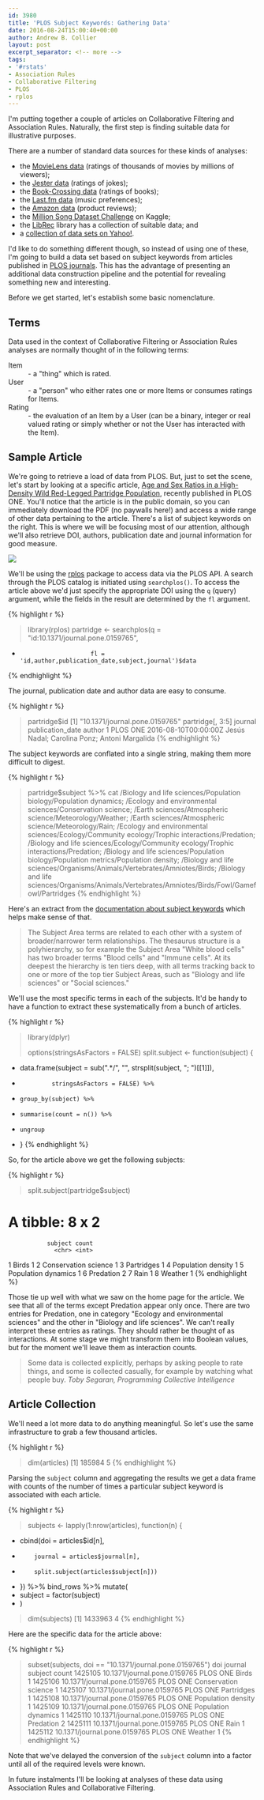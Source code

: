 ```yaml
---
id: 3980
title: 'PLOS Subject Keywords: Gathering Data'
date: 2016-08-24T15:00:40+00:00
author: Andrew B. Collier
layout: post
excerpt_separator: <!-- more -->
tags:
- '#rstats'
- Association Rules
- Collaborative Filtering
- PLOS
- rplos
---
```

I'm putting together a couple of articles on Collaborative Filtering and Association Rules. Naturally, the first step is finding suitable data for illustrative purposes.

<!-- more -->

There are a number of standard data sources for these kinds of analyses:

* the [MovieLens data](http://grouplens.org/datasets/movielens/) (ratings of thousands of movies by millions of viewers); 
* the [Jester data](http://eigentaste.berkeley.edu/dataset/) (ratings of jokes); 
* the [Book-Crossing data](http://www2.informatik.uni-freiburg.de/~cziegler/BX/) (ratings of books); 
* the [Last.fm data](http://www.dtic.upf.edu/~ocelma/MusicRecommendationDataset/index.html) (music preferences); 
* the [Amazon data](https://snap.stanford.edu/data/web-Amazon.html) (product reviews); 
* the [Million Song Dataset Challenge](https://www.kaggle.com/c/msdchallenge) on Kaggle; 
* the [LibRec](http://www.librec.net/datasets.html) library has a collection of suitable data; and 
* a [collection of data sets on Yahoo!](http://webscope.sandbox.yahoo.com/catalog.php?datatype=r).

I'd like to do something different though, so instead of using one of these, I'm going to build a data set based on subject keywords from articles published in [PLOS journals](https://www.plos.org/). This has the advantage of presenting an additional data construction pipeline and the potential for revealing something new and interesting.

Before we get started, let's establish some basic nomenclature.

## Terms

Data used in the context of Collaborative Filtering or Association Rules analyses are normally thought of in the following terms:

<dl>
    <dt>Item</dt>
    <dd>- a "thing" which is rated.</dd>
    <dt>User</dt>
    <dd>- a "person" who either rates one or more Items or consumes ratings for Items.</dd>
    <dt>Rating</dt>
    <dd>- the evaluation of an Item by a User (can be a binary, integer or real valued rating or simply whether or not the User has interacted with the Item).</dd>
</dl>

## Sample Article

We're going to retrieve a load of data from PLOS. But, just to set the scene, let's start by looking at a specific article, [Age and Sex Ratios in a High-Density Wild Red-Legged Partridge Population](http://journals.plos.org/plosone/article?id=info%3Adoi%2F10.1371%2Fjournal.pone.0159765), recently published in PLOS ONE. You'll notice that the article is in the public domain, so you can immediately download the PDF (no paywalls here!) and access a wide range of other data pertaining to the article. There's a list of subject keywords on the right. This is where we will be focusing most of our attention, although we'll also retrieve DOI, authors, publication date and journal information for good measure.

<img src="{{ site.baseurl }}/static/img/2016/08/journal.pone_.0159765.png">

We'll be using the [rplos](https://cran.r-project.org/web/packages/rplos/index.html) package to access data via the PLOS API. A search through the PLOS catalog is initiated using `searchplos()`. To access the article above we'd just specify the appropriate DOI using the `q` (query) argument, while the fields in the result are determined by the `fl` argument.

{% highlight r %}
> library(rplos)
> partridge <- searchplos(q = "id:10.1371/journal.pone.0159765",
+                         fl = 'id,author,publication_date,subject,journal')$data
{% endhighlight %}

The journal, publication date and author data are easy to consume.

{% highlight r %}
> partridge$id
[1] "10.1371/journal.pone.0159765"
> partridge[, 3:5]
   journal     publication_date                                       author
1 PLOS ONE 2016-08-10T00:00:00Z Jesús Nadal; Carolina Ponz; Antoni Margalida
{% endhighlight %}

The subject keywords are conflated into a single string, making them more difficult to digest.

{% highlight r %}
> partridge$subject %>% cat
/Biology and life sciences/Population biology/Population dynamics;
/Ecology and environmental sciences/Conservation science;
/Earth sciences/Atmospheric science/Meteorology/Weather;
/Earth sciences/Atmospheric science/Meteorology/Rain;
/Ecology and environmental sciences/Ecology/Community ecology/Trophic interactions/Predation;
/Biology and life sciences/Ecology/Community ecology/Trophic interactions/Predation;
/Biology and life sciences/Population biology/Population metrics/Population density;
/Biology and life sciences/Organisms/Animals/Vertebrates/Amniotes/Birds;
/Biology and life sciences/Organisms/Animals/Vertebrates/Amniotes/Birds/Fowl/Gamefowl/Partridges
{% endhighlight %}

Here's an extract from the [documentation about subject keywords](http://journals.plos.org/plosone/s/help-using-this-site#loc-subject-areas) which helps make sense of that.

<blockquote>
The Subject Area terms are related to each other with a system of broader/narrower term relationships. The thesaurus structure is a polyhierarchy, so for example the Subject Area "White blood cells" has two broader terms "Blood cells" and "Immune cells". At its deepest the hierarchy is ten tiers deep, with all terms tracking back to one or more of the top tier Subject Areas, such as "Biology and life sciences" or "Social sciences."
</blockquote>

We'll use the most specific terms in each of the subjects. It'd be handy to have a function to extract these systematically from a bunch of articles.

{% highlight r %}
> library(dplyr)
> 
> options(stringsAsFactors = FALSE)
> split.subject <- function(subject) {
+   data.frame(subject = sub(".*/", "", strsplit(subject, "; ")[[1]]),
+              stringsAsFactors = FALSE) %>%
+     group_by(subject) %>%
+     summarise(count = n()) %>%
+     ungroup
+ }
{% endhighlight %}

So, for the article above we get the following subjects:

{% highlight r %}
> split.subject(partridge$subject)
# A tibble: 8 x 2
               subject count
                 <chr> <int>
1                Birds     1
2 Conservation science     1
3           Partridges     1
4   Population density     1
5  Population dynamics     1
6            Predation     2
7                 Rain     1
8              Weather     1
{% endhighlight %}

Those tie up well with what we saw on the home page for the article. We see that all of the terms except Predation appear only once. There are two entries for Predation, one in category "Ecology and environmental sciences" and the other in "Biology and life sciences". We can't really interpret these entries as ratings. They should rather be thought of as interactions. At some stage we might transform them into Boolean values, but for the moment we'll leave them as interaction counts.

<blockquote>
Some data is collected explicitly, perhaps by asking people to rate things, and some is collected casually, for example by watching what people buy.
<cite>Toby Segaran, Programming Collective Intelligence</cite>
</blockquote>

## Article Collection

We'll need a lot more data to do anything meaningful. So let's use the same infrastructure to grab a few thousand articles.

{% highlight r %}
> dim(articles)
[1] 185984      5
{% endhighlight %}

Parsing the `subject` column and aggregating the results we get a data frame with counts of the number of times a particular subject keyword is associated with each article.

{% highlight r %}
> subjects <- lapply(1:nrow(articles), function(n) {
+   cbind(doi = articles$id[n],
+         journal = articles$journal[n],
+         split.subject(articles$subject[n]))
+ }) %>% bind_rows %>% mutate(
+   subject = factor(subject)
+ )
> dim(subjects)
[1] 1433963       4
{% endhighlight %}

Here are the specific data for the article above:

{% highlight r %}
> subset(subjects, doi == "10.1371/journal.pone.0159765")
                                 doi  journal              subject count
1425105 10.1371/journal.pone.0159765 PLOS ONE                Birds     1
1425106 10.1371/journal.pone.0159765 PLOS ONE Conservation science     1
1425107 10.1371/journal.pone.0159765 PLOS ONE           Partridges     1
1425108 10.1371/journal.pone.0159765 PLOS ONE   Population density     1
1425109 10.1371/journal.pone.0159765 PLOS ONE  Population dynamics     1
1425110 10.1371/journal.pone.0159765 PLOS ONE            Predation     2
1425111 10.1371/journal.pone.0159765 PLOS ONE                 Rain     1
1425112 10.1371/journal.pone.0159765 PLOS ONE              Weather     1
{% endhighlight %}

Note that we've delayed the conversion of the `subject` column into a factor until all of the required levels were known. 

In future instalments I'll be looking at analyses of these data using Association Rules and Collaborative Filtering.

